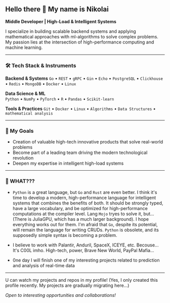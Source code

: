 ## Hello there 👋 My name is Nikolai

**Middle Developer | High-Load & Intelligent Systems**

I specialize in building scalable backend systems and applying mathematical approaches with ml-algorithms to solve complex problems. My passion lies at the intersection of high-performance computing and machine learning.

---

### 🛠 Tech Stack & Instruments

**Backend & Systems**
`Go` • `REST` • `gRPC` • `Gin` • `Echo` • `PostgreSQL` • `Clickhouse` • `Redis` • `MongoDB` • `Docker` • `Linux`

**Data Science & ML**  
`Python` • `NumPy` • `PyTorch` • `R` • `Pandas` • `Scikit-learn`

**Tools & Practices**
`Git` • `Docker` • `Linux` • `Algorithms` • `Data Structures` • `mathematical analysis`

---

### 🎯 My Goals

* Creation of valuable high-tech innovative products that solve real-world problems
* Become part of a leading team driving the modern technological revolution  
* Deepen my expertise in intelligent high-load systems

---


### 👀 WHAT???

* `Python` is a great language, but `Go` and `Rust` are even better. I think it's time to develop a modern, high-performance language for intelligent systems that combines the benefits of both. It should be strongly typed, have a large vocabulary, and be optimized for high-performance computations at the compiler level.
Lang `Mojo` tryes to solve it, but...(There is JuliaGPU, which has a much larger background). I hope everything works out for them.
I'm afraid that `Go`, despite its potential, will remain the language for writing CRUDs. 
`Python` is obsolete, and its supposedly simple syntax is becoming a problem.

* I believe to work with Palantir, Anduril, SpaceX, ICEYE, etc. Becouse... It's C00L imho. High-tech, power, Brave New World, PayPal Mafia...

* 0ne day I will finish one of my interesting projects related to prediction and analysis of real-time data

---

<!--
### 📈 GitHub Activity

![GitHub stats](https://github-readme-stats.vercel.app/api?username=nick1jesky&show_icons=true&hide_border=true&theme=dark)
![Top Languages](https://github-readme-stats.vercel.app/api/top-langs/?username=nick1jesky&layout=compact&hide_border=true&theme=dark)

---
-->
U can watch my projects and repos in my profile! (Yes, I only created this profile recently. My projects are gradually migrating here...)

*Open to interesting opportunities and collaborations!*
<!--
**nick1jesky/nick1jesky** is a ✨ _special_ ✨ repository because its `README.md` (this file) appears on your GitHub profile.

Here are some ideas to get you started:

- 🔭 I’m currently working on ...
- 🌱 I’m currently learning ...
- 👯 I’m looking to collaborate on ...
- 🤔 I’m looking for help with ...
- 💬 Ask me about ...
- 📫 How to reach me: ...
- 😄 Pronouns: ...
- ⚡ Fun fact: ...
-->
